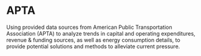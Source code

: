 # APTA
Using provided data sources from American Public Transportation Association (APTA) to analyze trends in capital and operating expenditures, revenue &amp; funding sources, as well as energy consumption details, to provide potential solutions and methods to alleviate current pressure.
